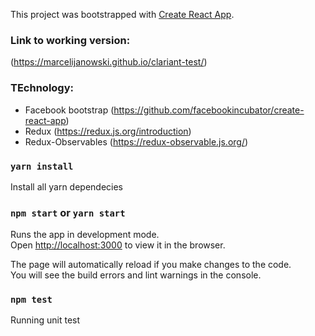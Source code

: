 This project was bootstrapped with [Create React App](https://github.com/facebookincubator/create-react-app).

### Link to working version:
(https://marcelijanowski.github.io/clariant-test/)

### TEchnology:
* Facebook bootstrap (https://github.com/facebookincubator/create-react-app)
* Redux (https://redux.js.org/introduction)
* Redux-Observables (https://redux-observable.js.org/)

### `yarn install`

Install all yarn dependecies

### `npm start` or `yarn start`

Runs the app in development mode.<br>
Open [http://localhost:3000](http://localhost:3000) to view it in the browser.

The page will automatically reload if you make changes to the code.<br>
You will see the build errors and lint warnings in the console.

### `npm test` 
Running unit test